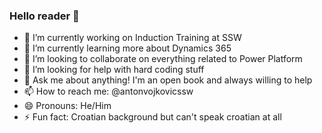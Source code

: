 ### Hello reader 👋

- 🔭 I’m currently working on Induction Training at SSW
- 🌱 I’m currently learning more about Dynamics 365
- 👯 I’m looking to collaborate on everything related to Power Platform
- 🤔 I’m looking for help with hard coding stuff
- 💬 Ask me about anything! I'm an open book and always willing to help
- 📫 How to reach me: @antonvojkovicssw
- 😄 Pronouns: He/Him
- ⚡ Fun fact: Croatian background but can't speak croatian at all
<!--
**antonvojkovicssw/antonvojkovicssw** is a ✨ _special_ ✨ repository because its `README.md` (this file) appears on your GitHub profile.

Here are some ideas to get you started:

- 🔭 I’m currently working on ...
- 🌱 I’m currently learning ...
- 👯 I’m looking to collaborate on ...
- 🤔 I’m looking for help with ...
- 💬 Ask me about ...
- 📫 How to reach me: ...
- 😄 Pronouns: ...
- ⚡ Fun fact: ...
-->
